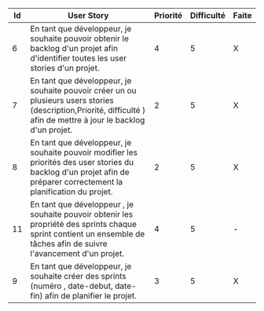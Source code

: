 Id | User Story | Priorité    |  Difficulté| Faite
---|-----------------------------------------------------------------------------------------------------------------------------------------------------------------------------------------------------------------------------------------------------------------------------------|-------------|------------|-------
6  | En tant que développeur, je souhaite pouvoir obtenir le backlog d'un projet afin d'identifier toutes les user stories d'un projet.                                                                                                                                                |    4        |   5  | X
7  | En tant que développeur, je souhaite pouvoir créer un ou plusieurs users stories (description,Priorité, difficulté ) afin de mettre à jour le backlog d'un projet.                                                                                        |    2        |   5  | X
8  | En tant que développeur, je souhaite pouvoir modifier les priorités des user stories du backlog d'un projet afin de préparer correctement la planification du projet.                                                                                              |   2        |   5  | X
11 | En tant que développeur , je souhaite pouvoir obtenir les propriété  des sprints chaque sprint contient un ensemble de tâches afin de suivre l'avancement d'un projet.                                                                                                                |    4        |   5  | -
9  | En tant que développeur, je souhaite créer des sprints (numéro , date-debut, date-fin) afin de planifier le projet.           |    3        |   5  | X

